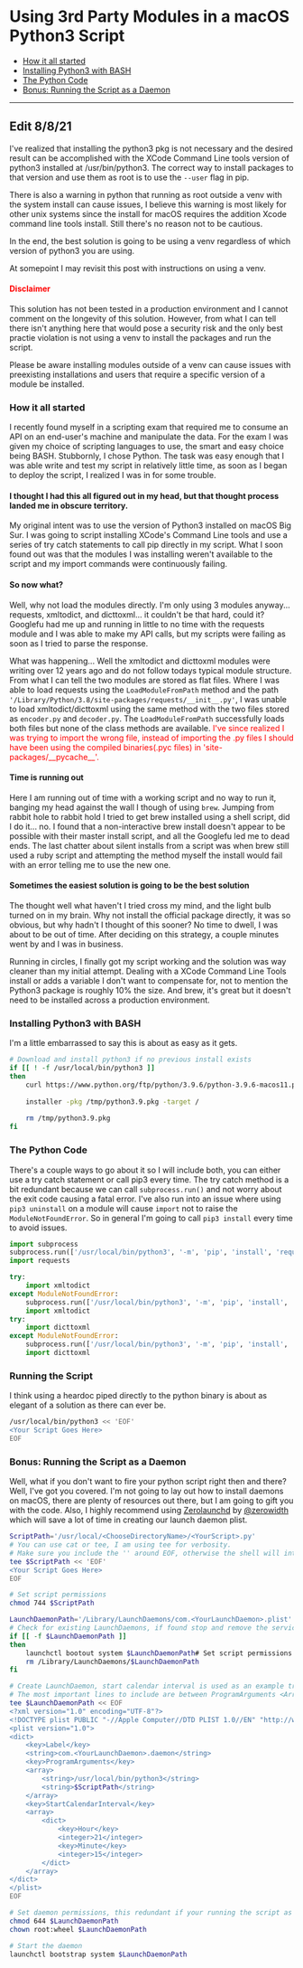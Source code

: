 # Using 3rd Party Modules in a macOS Python3 Script

* [How it all started](#how-it-all-started)
* [Installing Python3 with BASH](#installing-python3-with-bash)
* [The Python Code](#building-our-api-call)
* [Bonus: Running the Script as a Daemon](#bonus-running-the-script-as-a-daemon)

---

## Edit 8/8/21
I've realized that installing the python3 pkg is not necessary and the desired result can be accomplished with the XCode Command Line tools version of python3 installed at /usr/bin/python3. The correct way to install packages to that version and use them as root is to use the ```--user``` flag in pip.

There is also a warning in python that running as root outside a venv with the system install can cause issues, I believe this warning is most likely for other unix systems since the install for macOS requires the addition Xcode command line tools install. Still there's no reason not to be cautious.

In the end, the best solution is going to be using a venv regardless of which version of python3 you are using.

At somepoint I may revisit this post with instructions on using a venv.

#### <font color=red>Disclaimer</font>

This solution has not been tested in a production environment and I cannot comment on the longevity of this solution. However, from what I can tell there isn't anything here that would pose a security risk and the only best practie violation is not using a venv to install the packages and run the script.

Please be aware installing modules outside of a venv can cause issues with preexisting installations and users that require a specific version of a module be installed.

### How it all started

I recently found myself in a scripting exam that required me to consume an API on an end-user's machine and manipulate the data. For the exam I was given my choice of scripting languages to use, the smart and easy choice being BASH. Stubbornly, I chose Python. The task was easy enough that I was able write and test my script in relatively little time, as soon as I began to deploy the script, I realized I was in for some trouble.

#### I thought I had this all figured out in my head, but that thought process landed me in obscure territory.

My original intent was to use the version of Python3 installed on macOS Big Sur. I was going to script installing XCode's Command Line tools and use a series of try catch statements to call pip directly in my script. What I soon found out was that the modules I was installing weren't available to the script and my import commands were continuously failing.

#### So now what?

Well, why not load the modules directly. I'm only using 3 modules anyway... requests, xmltodict, and dicttoxml... it couldn't be that hard, could it? Googlefu had me up and running in little to no time with the requests module and I was able to make my API calls, but my scripts were failing as soon as I tried to parse the response.

What was happening... Well the xmltodict and dicttoxml modules were writing over 12 years ago and do not follow todays typical module structure. From what I can tell the two modules are stored as flat files. Where I was able to load requests using the ```LoadModuleFromPath``` method and the path ```'/Library/Python/3.8/site-packages/requests/__init__.py'```, I was unable to load xmltodict/dicttoxml using the same method with the two files stored as ```encoder.py``` and ```decoder.py```. The ```LoadModuleFromPath``` successfully loads both files but none of the class methods are available.
<font color=red>I've since realized I was trying to import the wrong file, instead of importing the .py files I should have been using the compiled binaries(.pyc files) in 'site-packages/__pycache\_\_'.</font>

#### Time is running out

Here I am running out of time with a working script and no way to run it, banging my head against the wall I though of using ```brew```. Jumping from rabbit hole to rabbit hold I tried to get brew installed using a shell script, did I do it... no. I found that a non-interactive brew install doesn't appear to be possible with their master install script, and all the Googlefu led me to dead ends. The last chatter about silent installs from a script was when brew still used a ruby script and attempting the method myself the install would fail with an error telling me to use the new one.

#### Sometimes the easiest solution is going to be the best solution

The thought well what haven't I tried cross my mind, and the light bulb turned on in my brain. Why not install the official package directly, it was so obvious, but why hadn't I thought of this sooner? No time to dwell, I was about to be out of time. After deciding on this strategy, a couple minutes went by and I was in business.

Running in circles, I finally got my script working and the solution was way cleaner than my initial attempt. Dealing with a XCode Command Line Tools install or adds a variable I don't want to compensate for, not to mention the Python3 package is roughly 10% the size. And brew, it's great but it doesn't need to be installed across a production environment.

### Installing Python3 with BASH

I'm a little embarrassed to say this is about as easy as it gets.

```bash
# Download and install python3 if no previous install exists
if [[ ! -f /usr/local/bin/python3 ]]
then
	curl https://www.python.org/ftp/python/3.9.6/python-3.9.6-macos11.pkg -o /tmp/python3.9.pkg
	
	installer -pkg /tmp/python3.9.pkg -target /
	
	rm /tmp/python3.9.pkg
fi
```

### The Python Code

There's a couple ways to go about it so I will include both, you can either use a try catch statement or call pip3 every time.
The try catch method is a bit redundant because we can call ```subprocess.run()``` and not worry about the exit code causing a fatal error. I've also run into an issue where using ```pip3 uninstall``` on a module will cause ```import``` not to raise the ```ModuleNotFoundError```. So in general I'm going to call ```pip3 install``` every time to avoid issues.

```python
import subprocess
subprocess.run(['/usr/local/bin/python3', '-m', 'pip', 'install', 'requests'])
import requests

try:
	import xmltodict
except ModuleNotFoundError:
	subprocess.run(['/usr/local/bin/python3', '-m', 'pip', 'install', 'xmltodict'])
	import xmltodict
try:
	import dicttoxml
except ModuleNotFoundError:
	subprocess.run(['/usr/local/bin/python3', '-m', 'pip', 'install', 'dicttoxml'])
	import dicttoxml
```

### Running the Script

I think using a heardoc piped directly to the python binary is about as elegant of a solution as there can ever be.

```bash
/usr/local/bin/python3 << 'EOF'
<Your Script Goes Here>
EOF
```

### Bonus: Running the Script as a Daemon

Well, what if you don't want to fire your python script right then and there? Well, I've got you covered. I'm not going to lay out how to install daemons on macOS, there are plenty of resources out there, but I am going to gift you with the code. Also, I highly recommend using [Zerolaunchd](https://zerolaunched.herokuapp.com/) by [@zerowidth](https://zerowidth.com/) which will save a lot of time in creating our launch daemon plist.

```bash
ScriptPath='/usr/local/<ChooseDirectoryName>/<YourScript>.py'
# You can use cat or tee, I am using tee for verbosity.
# Make sure you include the '' around EOF, otherwise the shell will interpret any special characters
tee $ScriptPath << 'EOF'
<Your Script Goes Here>
EOF

# Set script permissions
chmod 744 $ScriptPath

LaunchDaemonPath='/Library/LaunchDaemons/com.<YourLaunchDaemon>.plist'
# Check for existing LaunchDaemons, if found stop and remove the service
if [[ -f $LaunchDaemonPath ]]
then
	launchctl bootout system $LaunchDaemonPath# Set script permissions
	rm /Library/LaunchDaemons/$LaunchDaemonPath
fi

# Create LaunchDaemon, start calendar interval is used as an example trigger.
# The most important lines to include are between ProgramArguments <Array></Array>
tee $LaunchDaemonPath << EOF
<?xml version="1.0" encoding="UTF-8"?>
<!DOCTYPE plist PUBLIC "-//Apple Computer//DTD PLIST 1.0//EN" "http://www.apple.com/DTDs/PropertyList-1.0.dtd">
<plist version="1.0">
<dict>
	<key>Label</key>
	<string>com.<YourLaunchDaemon>.daemon</string>
	<key>ProgramArguments</key>
	<array>
		<string>/usr/local/bin/python3</string>
		<string>$ScriptPath</string>
	</array>
	<key>StartCalendarInterval</key>
	<array>
		<dict>
			<key>Hour</key>
			<integer>21</integer>
			<key>Minute</key>
			<integer>15</integer>
		</dict>
	</array>
</dict>
</plist>
EOF

# Set daemon permissions, this redundant if your running the script as root but my be useful.
chmod 644 $LaunchDaemonPath
chown root:wheel $LaunchDaemonPath

# Start the daemon
launchctl bootstrap system $LaunchDaemonPath
```
